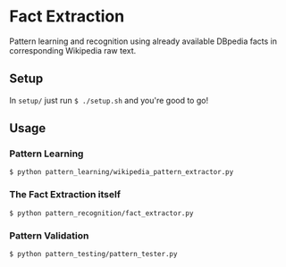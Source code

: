 # Fact Extraction

Pattern learning and recognition using already available DBpedia facts in corresponding Wikipedia raw text.

## Setup
In `setup/` just run `$ ./setup.sh` and you're good to go!

## Usage
### Pattern Learning
`$ python pattern_learning/wikipedia_pattern_extractor.py`

### The Fact Extraction itself
`$ python pattern_recognition/fact_extractor.py`

### Pattern Validation
`$ python pattern_testing/pattern_tester.py`
